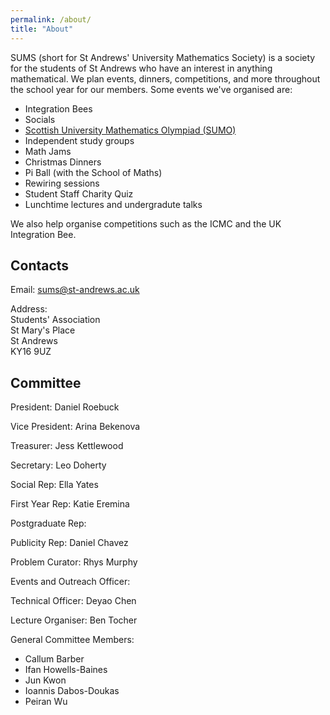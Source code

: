 ```yaml
---
permalink: /about/
title: "About"
---
```


SUMS (short for St Andrews' University Mathematics Society) is a society for the students of St Andrews who have an interest in anything mathematical. We plan events, dinners, competitions, and more throughout the school year for our members. Some events we've organised are:

- Integration Bees
- Socials
- [Scottish University Mathematics Olympiad (SUMO)](https://sums-sta.github.io/sumo/)
- Independent study groups
- Math Jams
- Christmas Dinners
- Pi Ball (with the School of Maths)
- Rewiring sessions
- Student Staff Charity Quiz
- Lunchtime lectures and undergradute talks

We also help organise competitions such as the ICMC and the UK Integration Bee.

## Contacts

Email: [sums@st-andrews.ac.uk](mailto:sums@st-andrews.ac.uk)

Address:  \
Students' Association \
St Mary's Place \
St Andrews \
KY16 9UZ

## Committee

President: Daniel Roebuck

Vice President: Arina Bekenova

Treasurer: Jess Kettlewood

Secretary: Leo Doherty

Social Rep: Ella Yates

First Year Rep: Katie Eremina 

Postgraduate Rep:

Publicity Rep: Daniel Chavez

Problem Curator: Rhys Murphy

Events and Outreach Officer:

Technical Officer: Deyao Chen

Lecture Organiser: Ben Tocher

General Committee Members: 
- Callum Barber
- Ifan Howells-Baines
- Jun Kwon
- Ioannis Dabos-Doukas
- Peiran Wu
